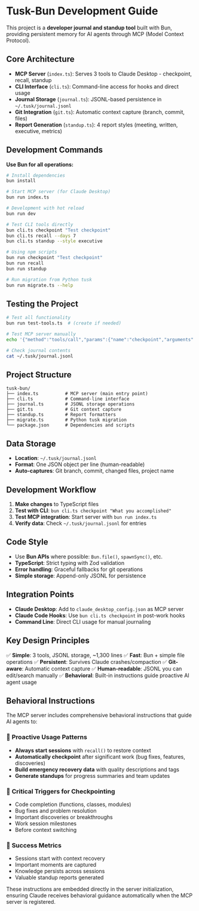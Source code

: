 
# Tusk-Bun Development Guide

This project is a **developer journal and standup tool** built with Bun, providing persistent memory for AI agents through MCP (Model Context Protocol).

## Core Architecture

- **MCP Server** (`index.ts`): Serves 3 tools to Claude Desktop - checkpoint, recall, standup
- **CLI Interface** (`cli.ts`): Command-line access for hooks and direct usage
- **Journal Storage** (`journal.ts`): JSONL-based persistence in `~/.tusk/journal.jsonl`
- **Git Integration** (`git.ts`): Automatic context capture (branch, commit, files)
- **Report Generation** (`standup.ts`): 4 report styles (meeting, written, executive, metrics)

## Development Commands

**Use Bun for all operations:**

```bash
# Install dependencies
bun install

# Start MCP server (for Claude Desktop)
bun run index.ts

# Development with hot reload
bun run dev

# Test CLI tools directly
bun cli.ts checkpoint "Test checkpoint"
bun cli.ts recall --days 7
bun cli.ts standup --style executive

# Using npm scripts
bun run checkpoint "Test checkpoint"
bun run recall
bun run standup

# Run migration from Python tusk
bun run migrate.ts --help
```

## Testing the Project

```bash
# Test all functionality
bun run test-tools.ts  # (create if needed)

# Test MCP server manually
echo '{"method":"tools/call","params":{"name":"checkpoint","arguments":{"description":"Test"}}}' | bun run index.ts

# Check journal contents
cat ~/.tusk/journal.jsonl
```

## Project Structure

```
tusk-bun/
├── index.ts          # MCP server (main entry point)
├── cli.ts            # Command-line interface
├── journal.ts        # JSONL storage operations
├── git.ts            # Git context capture
├── standup.ts        # Report formatters
├── migrate.ts        # Python tusk migration
└── package.json      # Dependencies and scripts
```

## Data Storage

- **Location**: `~/.tusk/journal.jsonl`
- **Format**: One JSON object per line (human-readable)
- **Auto-captures**: Git branch, commit, changed files, project name

## Development Workflow

1. **Make changes** to TypeScript files
2. **Test with CLI**: `bun cli.ts checkpoint "What you accomplished"`
3. **Test MCP integration**: Start server with `bun run index.ts`
4. **Verify data**: Check `~/.tusk/journal.jsonl` for entries

## Code Style

- Use **Bun APIs** where possible: `Bun.file()`, `spawnSync()`, etc.
- **TypeScript**: Strict typing with Zod validation
- **Error handling**: Graceful fallbacks for git operations
- **Simple storage**: Append-only JSONL for persistence

## Integration Points

- **Claude Desktop**: Add to `claude_desktop_config.json` as MCP server
- **Claude Code Hooks**: Use `bun cli.ts checkpoint` in post-work hooks
- **Command Line**: Direct CLI usage for manual journaling

## Key Design Principles

✅ **Simple**: 3 tools, JSONL storage, ~1,300 lines
✅ **Fast**: Bun + simple file operations
✅ **Persistent**: Survives Claude crashes/compaction
✅ **Git-aware**: Automatic context capture
✅ **Human-readable**: JSONL you can edit/search manually
✅ **Behavioral**: Built-in instructions guide proactive AI agent usage

## Behavioral Instructions

The MCP server includes comprehensive behavioral instructions that guide AI agents to:

### 🎯 **Proactive Usage Patterns**
- **Always start sessions** with `recall()` to restore context
- **Automatically checkpoint** after significant work (bug fixes, features, discoveries)
- **Build emergency recovery data** with quality descriptions and tags
- **Generate standups** for progress summaries and team updates

### 🚨 **Critical Triggers for Checkpointing**
- Code completion (functions, classes, modules)
- Bug fixes and problem resolution
- Important discoveries or breakthroughs
- Work session milestones
- Before context switching

### 🎪 **Success Metrics**
- Sessions start with context recovery
- Important moments are captured
- Knowledge persists across sessions
- Valuable standup reports generated

These instructions are embedded directly in the server initialization, ensuring Claude receives behavioral guidance automatically when the MCP server is registered.

